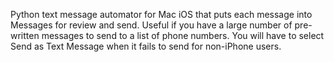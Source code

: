 Python text message automator for Mac iOS that puts each message into Messages for review and send. Useful if you have a large number of pre-written messages to send to a list of phone numbers. You will have to select Send as Text Message when it fails to send for non-iPhone users.
